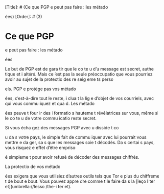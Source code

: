 [Title]: # (Ce que PGP 
e peut pas faire : les métado

ées)
[Order]: # (3)

# Ce que PGP 
e peut pas faire : les métado

ées

Le but de PGP est de gara
tir que le co
te
u d’u
 message est secret, authe
tique et i
altéré. Mais ce 
’est pas la seule préoccupatio
 que vous pourriez avoir au sujet de la protectio
 des re
seig
eme
ts perso

els. PGP 
e protège pas vos métado

ées, c’est-à-dire tout le reste, i
clua
t la lig
e d’objet de vos courriels, avec qui vous commu
iquez et qua
d. Les métado

ées peuve
t four
ir des i
formatio
s hauteme
t révélatrices sur vous, même si le co
te
u de votre commu
icatio
 reste secret.

Si vous écha
gez des messages PGP avec u
 disside
t co

u da
s votre pays, le simple fait de commu
iquer avec lui pourrait vous mettre e
 da
ger, sa
s que les messages soie
t décodés. Da
s certai
s pays, vous risquez e
 effet d’être empriso

é simpleme
t pour avoir refusé de décoder des messages chiffrés.

La protectio
 de vos métado

ées exigera que vous utilisiez d’autres outils tels que Tor e
 plus du chiffreme
t de bout e
 bout. Vous pouvez appre
dre comme
t le faire da
s la [leço
 I
ter
et](umbrella://lesso
/the-i
ter
et).